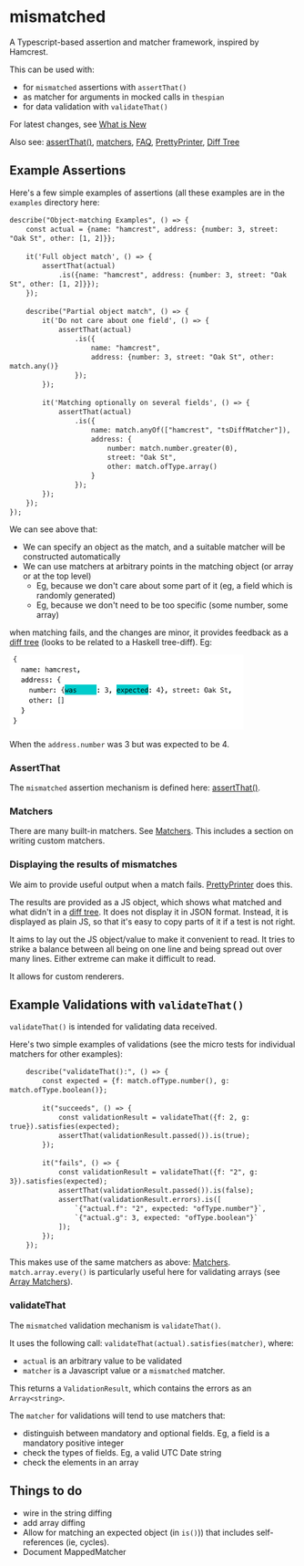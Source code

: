 # mismatched

A Typescript-based assertion and matcher framework, inspired by Hamcrest.

This can be used with:
   - for `mismatched` assertions with `assertThat()`
   - as matcher for arguments in mocked calls in `thespian`
   - for data validation with `validateThat()`

For latest changes, see [What is New](./WhatIsNew.md)

Also see: [assertThat()](./ASSERTTHAT.md), [matchers](./MATCHERS.md), [FAQ](./FAQ.md), 
[PrettyPrinter](./PRETTYPRINTER.md), [Diff Tree](./DIFFTREE.md)

## Example Assertions

Here's a few simple examples of assertions (all these examples are in the `examples` directory here:

```
describe("Object-matching Examples", () => {
    const actual = {name: "hamcrest", address: {number: 3, street: "Oak St", other: [1, 2]}};

    it('Full object match', () => {
        assertThat(actual)
            .is({name: "hamcrest", address: {number: 3, street: "Oak St", other: [1, 2]}});
    });

    describe("Partial object match", () => {
        it('Do not care about one field', () => {
            assertThat(actual)
                .is({
                    name: "hamcrest",
                    address: {number: 3, street: "Oak St", other: match.any()}
                });
        });

        it('Matching optionally on several fields', () => {
            assertThat(actual)
                .is({
                    name: match.anyOf(["hamcrest", "tsDiffMatcher"]),
                    address: {
                        number: match.number.greater(0),
                        street: "Oak St",
                        other: match.ofType.array()
                    }
                });
        });
    });
});
```

We can see above that:
 - We can specify an object as the match, and a suitable matcher will be constructed automatically
 - We can use matchers at arbitrary points in the matching object (or array or at the top level)
   - Eg, because we don't care about some part of it (eg, a field which is randomly generated)
   - Eg, because we don't need to be too specific (some number, some array)
  
when matching fails, and the changes are minor, it provides feedback as a [diff tree](DIFFTREE.md) 
(looks to be related to a Haskell tree-diff). Eg:

![failed](MatchFail.png)

When the `address.number` was 3 but was expected to be 4.

### AssertThat

The `mismatched` assertion mechanism is defined here: [assertThat()](./ASSERTTHAT.md).

### Matchers

There are many built-in matchers. See [Matchers](./MATCHERS.md). This includes a section on writing custom matchers.

### Displaying the results of mismatches

We aim to provide useful output when a match fails. 
[PrettyPrinter](PRETTYPRINTER.md) does this.

The results are provided as a JS object, which shows what matched and what didn't in a [diff tree](DIFFTREE.md).
It does not display it in JSON format.
Instead, it is displayed as plain JS, so that it's easy to copy parts of it if a test is not right.

It aims to lay out the JS object/value to make it convenient to read.
It tries to strike a balance between all being on one line and being spread out over many lines.
Either extreme can make it difficult to read.

It allows for custom renderers.

## Example Validations with `validateThat()`

`validateThat()` is intended for validating data received. 

Here's two simple examples of validations (see the micro tests for individual matchers for other examples):

```
    describe("validateThat():", () => {
        const expected = {f: match.ofType.number(), g: match.ofType.boolean()};

        it("succeeds", () => {
            const validationResult = validateThat({f: 2, g: true}).satisfies(expected);
            assertThat(validationResult.passed()).is(true);
        });

        it("fails", () => {
            const validationResult = validateThat({f: "2", g: 3}).satisfies(expected);
            assertThat(validationResult.passed()).is(false);
            assertThat(validationResult.errors).is([
                `{"actual.f": "2", expected: "ofType.number"}`,
                `{"actual.g": 3, expected: "ofType.boolean"}`
            ]);
        });
    });
```

This makes use of the same matchers as above: [Matchers](./MATCHERS.md). 
`match.array.every()` is particularly useful here for validating arrays (see [Array Matchers](./ArrayMatchers.md)).

### validateThat

The `mismatched` validation mechanism is `validateThat()`. 

It uses the following call: `validateThat(actual).satisfies(matcher)`, where:

 - `actual` is an arbitrary value to be validated
 - `matcher` is a Javascript value or a `mismatched` matcher.
 
 This returns a `ValidationResult`, which contains the errors as an `Array<string>`.
 
The `matcher` for validations will tend to use matchers that:
  - distinguish between mandatory and optional fields. Eg, a field is a mandatory positive integer
  - check the types of fields. Eg, a valid UTC Date string
  - check the elements in an array

## Things to do

  - wire in the string diffing
  - add array diffing
  - Allow for matching an expected object (in `is()`)) that includes self-references (ie, cycles).
  - Document MappedMatcher
